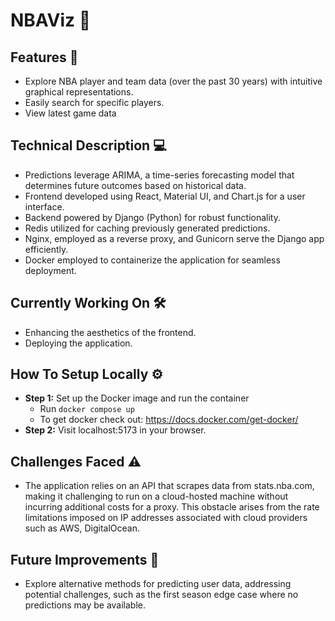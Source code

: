 # NBAViz 🏀

## Features 🚀

- Explore NBA player and team data (over the past 30 years) with intuitive graphical representations.
- Easily search for specific players.
- View latest game data

## Technical Description 💻

- Predictions leverage ARIMA, a time-series forecasting model that determines future outcomes based on historical data.
- Frontend developed using React, Material UI, and Chart.js for a user interface.
- Backend powered by Django (Python) for robust functionality.
- Redis utilized for caching previously generated predictions.
- Nginx, employed as a reverse proxy, and Gunicorn serve the Django app efficiently.
- Docker employed to containerize the application for seamless deployment.

## Currently Working On 🛠️

- Enhancing the aesthetics of the frontend.
- Deploying the application.

## How To Setup Locally ⚙️

- **Step 1:** Set up the Docker image and run the container
  - Run `docker compose up`
  - To get docker check out: https://docs.docker.com/get-docker/
- **Step 2:** Visit localhost:5173 in your browser.

## Challenges Faced ⚠️

- The application relies on an API that scrapes data from stats.nba.com, making it challenging to run on a cloud-hosted machine without incurring additional costs for a proxy. This obstacle arises from the rate limitations imposed on IP addresses associated with cloud providers such as AWS, DigitalOcean. 

## Future Improvements 🚧

- Explore alternative methods for predicting user data, addressing potential challenges, such as the first season edge case where no predictions may be available.
